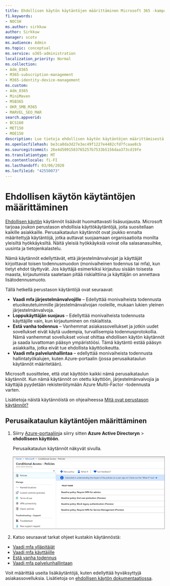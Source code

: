 ```yaml
---
title: Ehdollisen käytön käytäntöjen määrittäminen Microsoft 365 -kampanjoille
f1.keywords:
- NOCSH
ms.author: sirkkuw
author: Sirkkuw
manager: scotv
ms.audience: Admin
ms.topic: conceptual
ms.service: o365-administration
localization_priority: Normal
ms.collection:
- Adm_O365
- M365-subscription-management
- M365-identity-device-management
ms.custom:
- Adm_O365
- MiniMaven
- MSB365
- OKR_SMB_M365
- MARVEL_SEO_MAR
search.appverid:
- BCS160
- MET150
- MOE150
description: Lue tietoja ehdollisen käytön käytäntöjen määrittämisestä Microsoft 365 -kampanjoille, jotta voit lisätä huomattavaa lisäsuojausta.
ms.openlocfilehash: be3ca0da3d27e3ec49f1227e4482cfd7fcaae8cb
ms.sourcegitcommit: 26e4d5091583765257b7533b5156daa373cd19fe
ms.translationtype: MT
ms.contentlocale: fi-FI
ms.lasthandoff: 03/06/2020
ms.locfileid: "42550073"
---
```

# <a name="set-up-conditional-access-policies"></a>Ehdollisen käytön käytäntöjen määrittäminen

[Ehdollisen käytön](https://docs.microsoft.com/azure/active-directory/conditional-access/overview) käytännöt lisäävät huomattavasti lisäsuojausta. Microsoft tarjoaa joukon perustason ehdollisia käyttökäytäntöjä, joita suositellaan kaikille asiakkaille. Perusaikataulun käytännöt ovat joukko ennalta määritettyjä käytäntöjä, jotka auttavat suojaamaan organisaatioita monilta yleisiltä hyökkäyksiltä. Näitä yleisiä hyökkäyksiä voivat olla salasanasuihke, uusinta ja tietojenkalastelu.

Nämä käytännöt edellyttävät, että järjestelmänvalvojat ja käyttäjät kirjoittavat toisen todennusmuodon (monivaiheinen todennus tai mfa), kun tietyt ehdot täyttyvät. Jos käyttäjä esimerkiksi kirjautuu sisään toisesta maasta, kirjautumista saatetaan pitää riskialttiina ja käyttäjän on annettava lisätodennusmuoto. 

Tällä hetkellä perustason käytäntöjä ovat seuraavat:
- **Vaadi mfa järjestelmänvalvojille** &ndash; Edellyttää monivaiheista todennusta etuoikeutetuimmille järjestelmänvalvojan rooleille, mukaan lukien yleinen järjestelmänvalvoja.
- **Loppukäyttäjän suojaus** &ndash; Edellyttää monivaiheista todennusta käyttäjille vain, kun kirjautuminen on riskialtista. 
- **Estä vanha todennus** &ndash; Vanhemmat asiakassovellukset ja jotkin uudet sovellukset eivät käytä uudempia, turvallisempia todennusprotokollia. Nämä vanhemmat sovellukset voivat ohittaa ehdollisen käytön käytännöt ja saada luvattoman pääsyn ympäristöösi. Tämä käytäntö estää pääsyn asiakkailta, jotka eivät tue ehdollista käyttöoikeutta. 
- **Vaadi mfa palvelunhallintaa** &ndash; edellyttää monivaiheista todennusta hallintatyökalujen, kuten Azure-portaalin (jossa perusaikataulun käytännöt määritetään). 

Microsoft suosittelee, että otat käyttöön kaikki nämä perusaikataulun käytännöt. Kun nämä käytännöt on otettu käyttöön, järjestelmänvalvojia ja käyttäjiä pyydetään rekisteröitymään Azure Multii-Factor -todennusta varten.

Lisätietoja näistä käytännöistä on ohjeaiheessa [Mitä ovat perustason käytännöt?](https://docs.microsoft.com/azure/active-directory/conditional-access/concept-baseline-protection)


## <a name="set-up-baseline-policies"></a>Perusaikataulun käytäntöjen määrittäminen

1. Siirry [Azure-portaaliin](https://portal.azure.com)ja siirry sitten **Azure Active Directoryn** \> **ehdolliseen käyttöön**.
    
    Perusaikataulun käytännöt näkyvät sivulla. <br/> <br/>
    ![Sivu, jossa on luettelo ehdollisen käytön perusaikataulun käytännöistä.](../media/baslinepolicies.png)
1. Katso seuraavat tarkat ohjeet kustakin käytännöstä:

  - [Vaadi mfa ylläpitäjät](https://docs.microsoft.com/azure/active-directory/conditional-access/howto-baseline-protect-administrators)
- [Vaadi mfa käyttäjille](https://docs.microsoft.com/azure/active-directory/conditional-access/howto-baseline-protect-end-users)  
 - [Estä vanha todennus](https://docs.microsoft.com/azure/active-directory/conditional-access/howto-baseline-protect-legacy-auth)
  - [Vaadi mfa palvelunhallintaan](https://docs.microsoft.com/azure/active-directory/conditional-access/howto-baseline-protect-azure)

Voit määrittää useita lisäkäytäntöjä, kuten edellyttää hyväksyttyjä asiakassovelluksia. Lisätietoja on [ehdollisen käytön dokumentaatiossa](https://docs.microsoft.com/azure/active-directory/conditional-access/).

